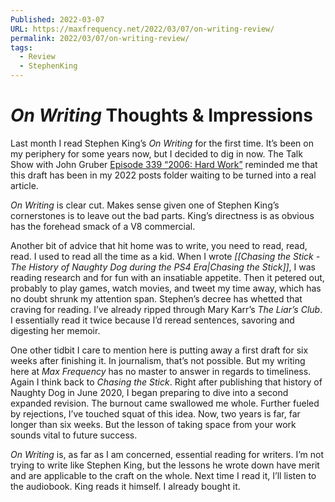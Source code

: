 ```yaml
---
Published: 2022-03-07
URL: https://maxfrequency.net/2022/03/07/on-writing-review/
permalink: 2022/03/07/on-writing-review/
tags:
  - Review
  - StephenKing
---
```

# *On Writing* Thoughts & Impressions

Last month I read Stephen King’s *On Writing* for the first time. It’s been on my periphery for some years now, but I decided to dig in now. The Talk Show with John Gruber [Episode 339 “2006: Hard Work”](https://daringfireball.net/thetalkshow/2022/02/28/ep-339) reminded me that this draft has been in my 2022 posts folder waiting to be turned into a real article.

*On Writing* is clear cut. Makes sense given one of Stephen King’s cornerstones is to leave out the bad parts. King’s directness is as obvious has the forehead smack of a V8 commercial.

Another bit of advice that hit home was to write, you need to read, read, read. I used to read all the time as a kid. When I wrote *[[Chasing the Stick - The History of Naughty Dog during the PS4 Era|Chasing the Stick]]*, I was reading research and for fun with an insatiable appetite. Then it petered out, probably to play games, watch movies, and tweet my time away, which has no doubt shrunk my attention span. Stephen’s decree has whetted that craving for reading. I’ve already ripped through Mary Karr’s *The Liar’s Club*. I essentially read it twice because I’d reread sentences, savoring and digesting her memoir.

One other tidbit I care to mention here is putting away a first draft for six weeks after finishing it. In journalism, that’s not possible. But my writing here at *Max Frequency* has no master to answer in regards to timeliness. Again I think back to *Chasing the Stick*. Right after publishing that history of Naughty Dog in June 2020, I began preparing to dive into a second expanded revision. The burnout came swallowed me whole. Further fueled by rejections, I’ve touched squat of this idea. Now, two years is far, far longer than six weeks. But the lesson of taking space from your work sounds vital to future success.

*On Writing* is, as far as I am concerned, essential reading for writers. I’m not trying to write like Stephen King, but the lessons he wrote down have merit and are applicable to the craft on the whole. Next time I read it, I’ll listen to the audiobook. King reads it himself. I already bought it.
